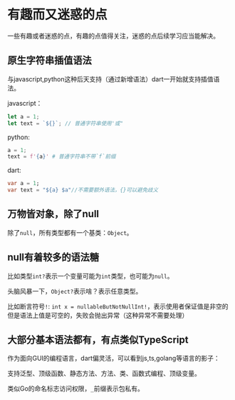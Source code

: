 # 有趣而又迷惑的点
一些有趣或者迷惑的点，有趣的点值得关注，迷惑的点后续学习应当能解决。

## 原生字符串插值语法
与javascript,python这种后天支持（通过新增语法）dart一开始就支持插值语法。

javascript：
```js
let a = 1;
let text = `${}`; // 普通字符串使用'或"
```

python:
```py
a = 1;
text = f'{a}' # 普通字符串不带`f`前缀
```

dart:
```dart
var a = 1;
var text = "${a} $a"//不需要额外语法，{}可以避免歧义
```

## 万物皆对象，除了null
除了`null`，所有类型都有一个基类：`Object`。

## null有着较多的语法糖
比如类型`int?`表示一个变量可能为`int`类型，也可能为`null`。

头脑风暴一下，`Object?`表示啥？表示任意类型。

比如断言符号`!`: `int x = nullableButNotNullInt!`，表示使用者保证值是非空的但是语法上值是可空的，失败会抛出异常（这种异常不需要处理）

## 大部分基本语法都有，有点类似TypeScript
作为面向GUI的编程语言，dart偏灵活，可以看到js,ts,golang等语言的影子：

支持泛型、顶级函数、静态方法、方法、类、函数式编程、顶级变量。

类似Go的命名标志访问权限，`_`前缀表示包私有。